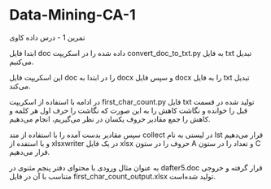 # Data-Mining-CA-1
تمرین 1 - درس داده کاوی

ابتدا فایل doc داده شده را در اسکریپت convert_doc_to_txt.py به فایل txt تبدیل می‌کنیم.

این اسکریپت فایل doc را در ابتدا به docx و سپس فایل docx را به فایل txt تبدیل می‌کند.

در ادامه با استفاده از اسکریپت first_char_count.py فایل txt تولید شده در قسمت قبل را خوانده و نگاشت کاهش را
به این صورت که نگاشت را حرف اول هر کلمه و کاهش را جمع مقادیر حروف یکسان در نظر می‌گیریم، انجام می‌دهیم.

سپس مقادیر بدست آمده را با استفاده از متد collect در لیستی به نام lst قرار می‌دهیم و با استفده از xlsxwriter 
در یک فایل xlsx حروف را در ستون A و تعداد را در ستون C قرار می‌دهیم.

به عنوان مثال ورودی با محتوای دفتر پنجم مثنوی در dafter5.doc قرار گرفته و خروجی متناسب با آن در فایل first_char_count_output.xlsx تولید شده‌است.
